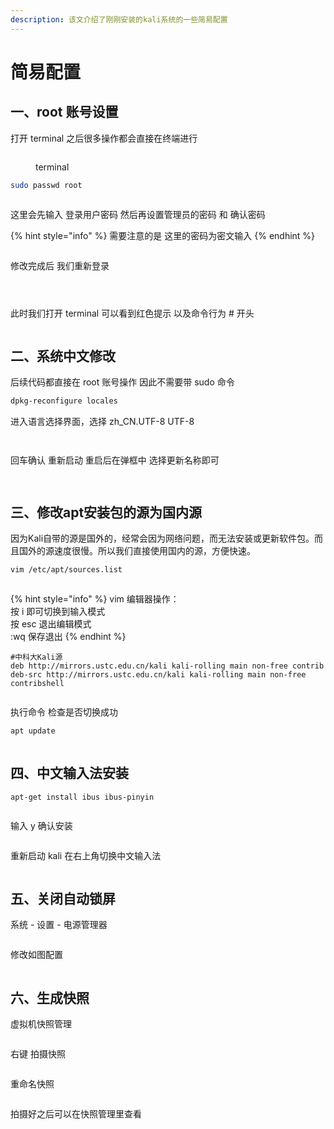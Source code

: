 ```yaml
---
description: 该文介绍了刚刚安装的kali系统的一些简易配置
---
```


# 简易配置

## &#x20;一、root 账号设置

打开 terminal 之后很多操作都会直接在终端进行

<figure><img src=".gitbook/assets/image.png" alt=""><figcaption><p>terminal</p></figcaption></figure>

```sh
sudo passwd root
```

<figure><img src=".gitbook/assets/image (1).png" alt=""><figcaption></figcaption></figure>

这里会先输入 登录用户密码 然后再设置管理员的密码 和 确认密码

{% hint style="info" %}
需要注意的是 这里的密码为密文输入
{% endhint %}

<figure><img src=".gitbook/assets/image (3).png" alt=""><figcaption></figcaption></figure>

修改完成后 我们重新登录

<figure><img src=".gitbook/assets/image (4).png" alt=""><figcaption></figcaption></figure>

<figure><img src=".gitbook/assets/image (5).png" alt=""><figcaption></figcaption></figure>

<figure><img src=".gitbook/assets/image (6).png" alt=""><figcaption></figcaption></figure>

此时我们打开 terminal 可以看到红色提示 以及命令行为 # 开头

<figure><img src=".gitbook/assets/image (7).png" alt=""><figcaption></figcaption></figure>

## 二、系统中文修改

后续代码都直接在 root 账号操作 因此不需要带 sudo 命令

```sh
dpkg-reconfigure locales
```

进入语言选择界面，选择 zh\_CN.UTF-8 UTF-8

<figure><img src=".gitbook/assets/image (8).png" alt=""><figcaption></figcaption></figure>

<figure><img src=".gitbook/assets/image (10).png" alt=""><figcaption></figcaption></figure>

回车确认 重新启动 重启后在弹框中 选择更新名称即可

<figure><img src=".gitbook/assets/image (11).png" alt=""><figcaption></figcaption></figure>

<figure><img src=".gitbook/assets/image (12).png" alt=""><figcaption></figcaption></figure>

## 三、修改apt安装包的源为国内源

因为Kali自带的源是国外的，经常会因为网络问题，而无法安装或更新软件包。而且国外的源速度很慢。所以我们直接使用国内的源，方便快速。

```sh
vim /etc/apt/sources.list
```

<figure><img src=".gitbook/assets/image (15).png" alt=""><figcaption></figcaption></figure>

{% hint style="info" %}
vim 编辑器操作：\
按 i 即可切换到输入模式\
按 esc 退出编辑模式\
:wq 保存退出
{% endhint %}

```shell
#中科大Kali源
deb http://mirrors.ustc.edu.cn/kali kali-rolling main non-free contrib
deb-src http://mirrors.ustc.edu.cn/kali kali-rolling main non-free contribshell
```

<figure><img src=".gitbook/assets/image (16).png" alt=""><figcaption></figcaption></figure>

执行命令 检查是否切换成功

```sh
apt update
```

<figure><img src=".gitbook/assets/image (17).png" alt=""><figcaption></figcaption></figure>

## 四、中文输入法安装

```
apt-get install ibus ibus-pinyin
```

<figure><img src=".gitbook/assets/image (13).png" alt=""><figcaption></figcaption></figure>

输入 y 确认安装

<figure><img src=".gitbook/assets/image (18).png" alt=""><figcaption></figcaption></figure>

重新启动 kali 在右上角切换中文输入法

<figure><img src=".gitbook/assets/image (19).png" alt=""><figcaption></figcaption></figure>

## 五、关闭自动锁屏

系统 - 设置 - 电源管理器

<figure><img src=".gitbook/assets/image (20).png" alt=""><figcaption></figcaption></figure>

修改如图配置

<figure><img src=".gitbook/assets/image (21).png" alt=""><figcaption></figcaption></figure>

## 六、生成快照

虚拟机快照管理

<figure><img src=".gitbook/assets/image (22).png" alt=""><figcaption></figcaption></figure>

右键 拍摄快照

<figure><img src=".gitbook/assets/image (23).png" alt=""><figcaption></figcaption></figure>

重命名快照

<figure><img src=".gitbook/assets/image (24).png" alt=""><figcaption></figcaption></figure>

拍摄好之后可以在快照管理里查看

<figure><img src=".gitbook/assets/image (25).png" alt=""><figcaption></figcaption></figure>
